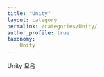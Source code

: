 ```yaml
---
title: "Unity"
layout: category
permalink: /categories/Unity/
author_profile: true
taxonomy: 
    Unity
---
```

Unity 모음
